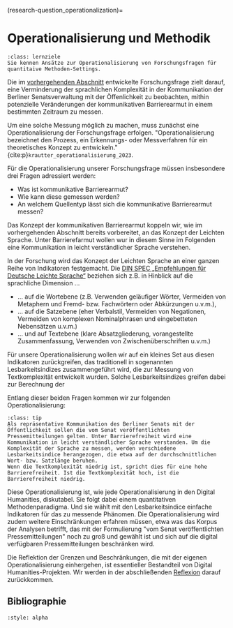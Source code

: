 (research-question_operationalization)= 
# Operationalisierung und Methodik
```{admonition} Feinlernziel(e) dieses Kapitels
:class: lernziele
Sie kennen Ansätze zur Operationalisierung von Forschungsfragen für quantitaive Methoden-Settings.
```
Die im [vorhergehenden Abschnitt](research-question_research-question) entwickelte Forschungsfrage zielt darauf, eine Verminderung der sprachlichen Komplexität in der Kommunikation der Berliner Senatsverwaltung mit der Öffenlichkeit zu beobachten, mithin potenzielle Veränderungen der kommunikativen Barrierearmut in einem bestimmten Zeitraum zu messen. 

Um eine solche Messung möglich zu machen, muss zunächst eine Operationalisierung der Forschungsfrage erfolgen. "Operationalisierung bezeichnet den Prozess, ein Erkennungs- oder Messverfahren für ein theoretisches Konzept zu entwickeln." {cite:p}`krautter_operationalisierung_2023`.

Für die Operationalisierung unserer Forschungsfrage müssen insbesondere drei Fragen adressiert werden:
- Was ist kommunikative Barrierearmut? 
- Wie kann diese gemessen werden?
- An welchem Quellentyp lässt sich die kommunikative Barrierearmut messen?

Das Konzept der kommunikativen Barrierearmut koppeln wir, wie im vorhergehenden Abschnitt bereits vorbereitet, an das Konzept der Leichten Sprache. Unter Barrierefarmut wollen wur in diesem Sinne im Folgenden eine Kommunikation in leicht verständlicher Sprache verstehen. 

In der Forschung wird das Konzept der Leichten Sprache an einer ganzen Reihe von Indikatoren festgemacht. Die [DIN SPEC „Empfehlungen für Deutsche Leichte Sprache“](https://www.dinmedia.de/de/technische-regel/din-spec-33429/387728031) beziehen sich z.B. in Hinblick auf die sprachliche Dimension …  
- … auf die Wortebene (z.B. Verwenden geläufiger Wörter, Vermeiden von Metaphern und Fremd- bzw. Fachwörtern oder Abkürzungen u.v.m.), 
- … auf die Satzebene (eher Verbalstil, Vermeiden von Negationen, Vermeiden von komplexen Nominalphrasen und eingebetteten Nebensätzen u.v.m.) 
- … und auf Textebene (klare Absatzgliederung, vorangestellte Zusammenfassung, Verwenden von Zwischenüberschriften u.v.m.)

Für unsere Operationalisierung wollen wir auf ein kleines Set aus diesen Indikatoren zurückgreifen, das traditionell in sogenannten Lesbarkeitsindizes zusammengeführt wird, die zur Messung von Textkomplexität entwickelt wurden. Solche Lesbarkeitsindizes greifen dabei zur Berechnung der 

Entlang dieser beiden Fragen kommen wir zur folgenden Operationalisierung:

`````{admonition} Operationalisierung
:class: tip
Als repräsentative Kommunikation des Berliner Senats mit der Öffentlichkeit sollen die vom Senat veröffentlichten Pressemitteilungen gelten. Unter Barrierefreiheit wird eine Kommunikation in leicht verständlicher Sprache verstanden. Um die Komplexität der Sprache zu messen, werden verschiedene Lesbarkeitsindice herangezogen, die etwa auf der durchschnittlichen Wort- bzw. Satzlänge beruhen. 
Wenn die Textkomplexität niedrig ist, spricht dies für eine hohe Barrierefreiheit. Ist die Textkomplexität hoch, ist die Barrierefreiheit niedrig. 

`````

Diese Operationalisierung ist, wie jede Operationalisierung in den Digital Humanities, diskutabel. Sie folgt dabei einem quantitativen Methodenparadigma. Und sie wählt mit den Lesbarkeitsindice einfache Indikatoren für das zu messende Phänomen. Die Operationalisierung wird zudem weitere Einschränkungen erfahren müssen, etwa was das Korpus der Analysen betrifft, das mit der Formulierung "vom Senat veröffentlichten Pressemitteilungen" noch zu groß und gewählt ist und sich auf die digital verfügbaren Pressemitteilungen beschränken wird.   


Die Reflektion der Grenzen und Beschränkungen, die mit der eigenen Operationalisierung einhergehen, ist essentieller Bestandteil von Digital Humanities-Projekten. Wir werden in der abschließenden [Reflexion](reflection_reflection) darauf zurückkommen.

## Bibliographie
```{bibliography}
:style: alpha
```
